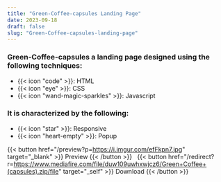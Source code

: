 ```yaml
---
title: "Green-Coffee-capsules Landing Page"
date: 2023-09-18
draft: false
slug: "Green-Coffee-capsules-landing-page"
---
```

### __Green-Coffee-capsules__ a __landing page__ designed using the following techniques:
- {{< icon "code" >}}: HTML
- {{< icon "eye" >}}: CSS
- {{< icon "wand-magic-sparkles" >}}: Javascript  

### It is characterized by the following:
- {{< icon "star" >}}: Responsive
- {{< icon "heart-empty" >}}:  Popup

<!--adsense-->

{{< button href="/preview?p=https://i.imgur.com/efFkpn7.jpg" target="_blank" >}}
Preview
{{< /button >}} &nbsp; {{< button href="/redirect?r=https://www.mediafire.com/file/duw109uwhxwjcz6/Green+Coffee+(capsules).zip/file" target="_self" >}}
Download
{{< /button >}}